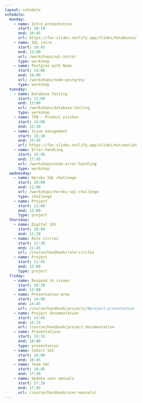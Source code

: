 ```yaml
---
layout: schedule
schedule:
  monday:
    - name: Intro presentation
      start: 10:10
      end: 10:45
      url: https://fac-slides.netlify.app/slides/databases/
    - name: SQL intro
      start: 10:45
      end: 13:00
      url: /workshops/sql-intro/
      type: workshop
    - name: Postgres with Node
      start: 14:00
      end: 16:00
      url: /workshops/node-postgres/
      type: workshop
  tuesday:
    - name: Database testing
      start: 11:00
      end: 13:00
      url: /workshops/database-testing
      type: workshop
    - name: TFB - Product pitches
      start: 14:00
      end: 15:30
    - name: Issue management
      start: 15:30
      end: 15:45
      url: https://fac-slides.netlify.app/slides/estimation
    - name: Error-handling
      start: 15:45
      end: 17:45
      url: /workshops/node-error-handling
      type: workshop
  wednesday:
    - name: Heroku SQL challenge
      start: 10:00
      end: 11:00
      url: /workshops/heroku-sql-challenge
      type: challenge
    - name: Project
      start: 11:00
      end: 13:00
      type: project
  thursday:
    - name: Digital 101
      start: 10:00
      end: 11:30
    - name: Role circles
      start: 11:30
      end: 11:45
      url: /course/handbook/role-circles
    - name: Project
      start: 11:45
      end: 13:00
      type: project
  friday:
    - name: Respond to issues
      start: 10:30
      end: 13:00
    - name: Presentation prep
      start: 14:00
      end: 14:45
      url: /course/handbook/projects/#project-presentation
    - name: Project documentation
      start: 14:45
      end: 15:15
      url: /course/handbook/project-documentation
    - name: Presentations
      start: 15:15
      end: 16:00
      type: presentation
    - name: Cohort SGC
      start: 16:00
      end: 16:45
    - name: Team SGC
      start: 16:45
      end: 17:30
    - name: Update user manuals
      start: 17:30
      end: 17:45
      url: /course/handbook/user-manuals/
---
```

